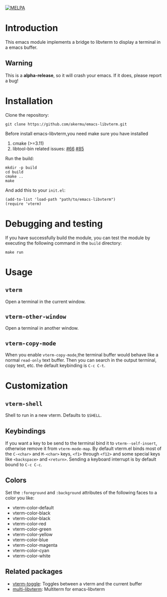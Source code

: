 [![MELPA](https://melpa.org/packages/vterm-badge.svg)](https://melpa.org/#/vterm)

# Introduction

This emacs module implements a bridge to libvterm to display a terminal in a
emacs buffer.

## Warning

This is a **alpha-release**, so it will crash your emacs. If it does, please
report a bug!

# Installation

Clone the repository:

```
git clone https://github.com/akermu/emacs-libvterm.git
```

Before install emacs-libvterm,you need make sure you have 
installed
 1. cmake (>=3.11)
 2. libtool-bin related issues: [#66](https://github.com/akermu/emacs-libvterm/issues/66) [#85](https://github.com/akermu/emacs-libvterm/issues/85#issuecomment-491845136) 
 
Run the build:

```
mkdir -p build
cd build
cmake ..
make
```

And add this to your `init.el`:

```
(add-to-list 'load-path "path/to/emacs-libvterm")
(require 'vterm)
```

# Debugging and testing

If you have successfully build the module, you can test the module by executing
the following command in the `build` directory:

```
make run
```

# Usage

## `vterm`

Open a terminal in the current window.

## `vterm-other-window`

Open a terminal in another window.

## `vterm-copy-mode`
When you enable `vterm-copy-mode`,the terminal buffer would behave like a normal
`read-only` text buffer. Then you can search in the output terminal, copy text,
etc. the default keybinding is `C-c C-t`.

# Customization

## `vterm-shell`

Shell to run in a new vterm. Defaults to `$SHELL`.

## Keybindings

If you want a key to be send to the terminal bind it to `vterm--self-insert`,
otherwise remove it from `vterm-mode-map`. By default vterm.el binds most of the
`C-<char>` and `M-<char>` keys, `<f1>` through `<f12>` and some special keys
like `<backspace>` and `<return>`. Sending a keyboard interrupt is by default
bound to `C-c C-c`.

## Colors

Set the `:foreground` and `:background` attributes of the following faces to a
color you like:

- vterm-color-default
- vterm-color-black
- vterm-color-black
- vterm-color-red
- vterm-color-green
- vterm-color-yellow
- vterm-color-blue
- vterm-color-magenta
- vterm-color-cyan
- vterm-color-white


## Related packages

- [vterm-toggle](https://github.com/jixiuf/vterm-toggle): Toggles between a vterm and the current buffer
- [multi-libvterm](https://github.com/suonlight/multi-libvterm): Multiterm for emacs-libvterm
